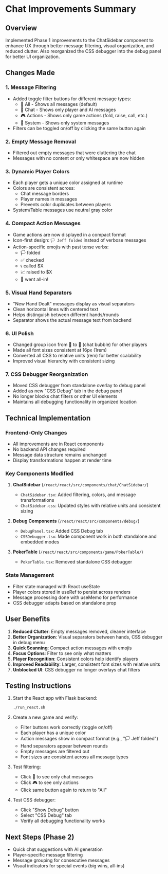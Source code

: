 # Chat Improvements Summary

## Overview
Implemented Phase 1 improvements to the ChatSidebar component to enhance UX through better message filtering, visual organization, and reduced clutter. Also reorganized the CSS debugger into the debug panel for better UI organization.

## Changes Made

### 1. Message Filtering
- Added toggle filter buttons for different message types:
  - 🎯 All - Shows all messages (default)
  - 💬 Chat - Shows only player and AI messages
  - 🎮 Actions - Shows only game actions (fold, raise, call, etc.)
  - 🔔 System - Shows only system messages
- Filters can be toggled on/off by clicking the same button again

### 2. Empty Message Removal
- Filtered out empty messages that were cluttering the chat
- Messages with no content or only whitespace are now hidden

### 3. Dynamic Player Colors
- Each player gets a unique color assigned at runtime
- Colors are consistent across:
  - Chat message borders
  - Player names in messages
  - Prevents color duplicates between players
- System/Table messages use neutral gray color

### 4. Compact Action Messages
- Game actions are now displayed in a compact format
- Icon-first design: `🏳️ Jeff folded` instead of verbose messages
- Action-specific emojis with past tense verbs:
  - 🏳️ folded
  - ✅ checked
  - 📞 called $X
  - 📈 raised to $X
  - 🚀 went all-in!

### 5. Visual Hand Separators
- "New Hand Dealt" messages display as visual separators
- Clean horizontal lines with centered text
- Helps distinguish between different hands/rounds
- Separator shows the actual message text from backend

### 6. UI Polish
- Changed group icon from 👥 to 💬 (chat bubble) for other players
- Made all font sizes consistent at 16px (1rem)
- Converted all CSS to relative units (rem) for better scalability
- Improved visual hierarchy with consistent sizing

### 7. CSS Debugger Reorganization
- Moved CSS debugger from standalone overlay to debug panel
- Added as new "CSS Debug" tab in the debug panel
- No longer blocks chat filters or other UI elements
- Maintains all debugging functionality in organized location

## Technical Implementation

### Frontend-Only Changes
- All improvements are in React components
- No backend API changes required
- Message data structure remains unchanged
- Display transformations happen at render time

### Key Components Modified
1. **ChatSidebar** (`/react/react/src/components/chat/ChatSidebar/`)
   - `ChatSidebar.tsx`: Added filtering, colors, and message transformations
   - `ChatSidebar.css`: Updated styles with relative units and consistent sizing

2. **Debug Components** (`/react/react/src/components/debug/`)
   - `DebugPanel.tsx`: Added CSS Debug tab
   - `CSSDebugger.tsx`: Made component work in both standalone and embedded modes
   
3. **PokerTable** (`/react/react/src/components/game/PokerTable/`)
   - `PokerTable.tsx`: Removed standalone CSS debugger

### State Management
- Filter state managed with React useState
- Player colors stored in useRef to persist across renders
- Message processing done with useMemo for performance
- CSS debugger adapts based on standalone prop

## User Benefits
1. **Reduced Clutter**: Empty messages removed, cleaner interface
2. **Better Organization**: Visual separators between hands, CSS debugger in debug menu
3. **Quick Scanning**: Compact action messages with emojis
4. **Focus Options**: Filter to see only what matters
5. **Player Recognition**: Consistent colors help identify players
6. **Improved Readability**: Larger, consistent font sizes with relative units
7. **Unblocked UI**: CSS debugger no longer overlays chat filters

## Testing Instructions

1. Start the React app with Flask backend:
   ```bash
   ./run_react.sh
   ```

2. Create a new game and verify:
   - Filter buttons work correctly (toggle on/off)
   - Each player has a unique color
   - Action messages show in compact format (e.g., "🏳️ Jeff folded")
   - Hand separators appear between rounds
   - Empty messages are filtered out
   - Font sizes are consistent across all message types

3. Test filtering:
   - Click 💬 to see only chat messages
   - Click 🎮 to see only actions
   - Click same button again to return to "All"

4. Test CSS debugger:
   - Click "Show Debug" button
   - Select "CSS Debug" tab
   - Verify all debugging functionality works

## Next Steps (Phase 2)
- Quick chat suggestions with AI generation
- Player-specific message filtering
- Message grouping for consecutive messages
- Visual indicators for special events (big wins, all-ins)